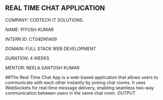 ## REAL TIME CHAT APPLICATION

*COMPANY*: CODTECH IT SOLUTIONS.

*NAME*: PIYUSH KUMAR

*INTERN ID*: CT04DN1409

*DOMAIN*: FULL STACK WEB DEVELOPMENT

*DURATION*: 4 WEEKS

*MENTOR*: NEELA SANTOSH KUMAR

##The Real-Time Chat App is a web-based application that allows users to communicate with each other instantly by joining chat rooms. It uses WebSockets for real-time message delivery, enabling seamless two-way communication between users in the same chat room.
OUTPUT



